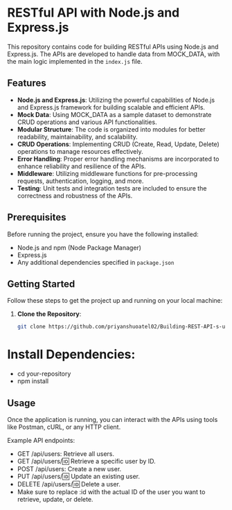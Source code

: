 # RESTful API with Node.js and Express.js

This repository contains code for building RESTful APIs using Node.js and Express.js. The APIs are developed to handle data from MOCK_DATA, with the main logic implemented in the `index.js` file.

## Features

- **Node.js and Express.js**: Utilizing the powerful capabilities of Node.js and Express.js framework for building scalable and efficient APIs.
- **Mock Data**: Using MOCK_DATA as a sample dataset to demonstrate CRUD operations and various API functionalities.
- **Modular Structure**: The code is organized into modules for better readability, maintainability, and scalability.
- **CRUD Operations**: Implementing CRUD (Create, Read, Update, Delete) operations to manage resources effectively.
- **Error Handling**: Proper error handling mechanisms are incorporated to enhance reliability and resilience of the APIs.
- **Middleware**: Utilizing middleware functions for pre-processing requests, authentication, logging, and more.
- **Testing**: Unit tests and integration tests are included to ensure the correctness and robustness of the APIs.

## Prerequisites

Before running the project, ensure you have the following installed:

- Node.js and npm (Node Package Manager)
- Express.js
- Any additional dependencies specified in `package.json`

## Getting Started

Follow these steps to get the project up and running on your local machine:

1. **Clone the Repository**:

   ```bash
   git clone https://github.com/priyanshuoatel02/Building-REST-API-s-using-Node-and-Express.js.git
# Install Dependencies:
- cd your-repository
- npm install



## Usage
Once the application is running, you can interact with the APIs using tools like Postman, cURL, or any HTTP client.

Example API endpoints:

- GET /api/users: Retrieve all users.
- GET /api/users/:id: Retrieve a specific user by ID.
- POST /api/users: Create a new user.
- PUT /api/users/:id: Update an existing user.
- DELETE /api/users/:id: Delete a user.
- Make sure to replace :id with the actual ID of the user you want to retrieve, update, or delete.
